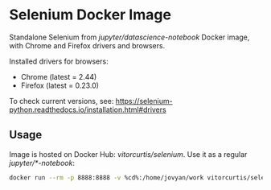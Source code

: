 # Selenium Docker Image
Standalone Selenium from *jupyter/datascience-notebook* Docker image, with Chrome and Firefox drivers and browsers.

Installed drivers for browsers:
- Chrome (latest = 2.44)
- Firefox (latest = 0.23.0)

To check current versions, see: https://selenium-python.readthedocs.io/installation.html#drivers

## Usage
Image is hosted on Docker Hub: *vitorcurtis/selenium*. Use it as a regular *jupyter/\*-notebook*:

```sh
docker run --rm -p 8888:8888 -v %cd%:/home/jovyan/work vitorcurtis/selenium
```
